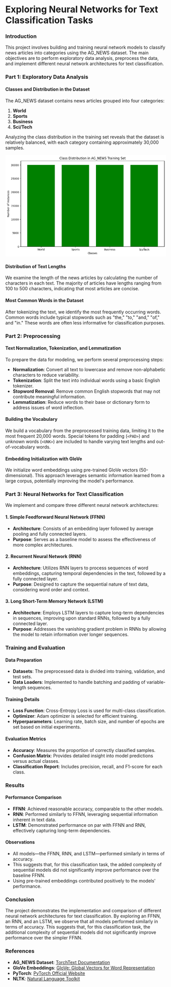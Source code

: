 # Exploring Neural Networks for Text Classification Tasks

### Introduction

This project involves building and training neural network models to classify news articles into categories using the AG_NEWS dataset. The main objectives are to perform exploratory data analysis, preprocess the data, and implement different neural network architectures for text classification.

### Part 1: Exploratory Data Analysis

#### Classes and Distribution in the Dataset

The AG_NEWS dataset contains news articles grouped into four categories:

1. **World**
2. **Sports**
3. **Business**
4. **Sci/Tech**

Analyzing the class distribution in the training set reveals that the dataset is relatively balanced, with each category containing approximately 30,000 samples.

![](plots/classes.png)


#### Distribution of Text Lengths

We examine the length of the news articles by calculating the number of characters in each text. The majority of articles have lengths ranging from 100 to 500 characters, indicating that most articles are concise.

#### Most Common Words in the Dataset

After tokenizing the text, we identify the most frequently occurring words. Common words include typical stopwords such as "the," "to," "and," "of," and "in." These words are often less informative for classification purposes.

### Part 2: Preprocessing

#### Text Normalization, Tokenization, and Lemmatization

To prepare the data for modeling, we perform several preprocessing steps:

- **Normalization**: Convert all text to lowercase and remove non-alphabetic characters to reduce variability.
- **Tokenization**: Split the text into individual words using a basic English tokenizer.
- **Stopword Removal**: Remove common English stopwords that may not contribute meaningful information.
- **Lemmatization**: Reduce words to their base or dictionary form to address issues of word inflection.

#### Building the Vocabulary

We build a vocabulary from the preprocessed training data, limiting it to the most frequent 20,000 words. Special tokens for padding (`<PAD>`) and unknown words (`<UNK>`) are included to handle varying text lengths and out-of-vocabulary words.

#### Embedding Initialization with GloVe

We initialize word embeddings using pre-trained GloVe vectors (50-dimensional). This approach leverages semantic information learned from a large corpus, potentially improving the model's performance.

### Part 3: Neural Networks for Text Classification

We implement and compare three different neural network architectures:

#### 1. Simple Feedforward Neural Network (FFNN)

- **Architecture**: Consists of an embedding layer followed by average pooling and fully connected layers.
- **Purpose**: Serves as a baseline model to assess the effectiveness of more complex architectures.

#### 2. Recurrent Neural Network (RNN)

- **Architecture**: Utilizes RNN layers to process sequences of word embeddings, capturing temporal dependencies in the text, followed by a fully connected layer.
- **Purpose**: Designed to capture the sequential nature of text data, considering word order and context.

#### 3. Long Short-Term Memory Network (LSTM)

- **Architecture**: Employs LSTM layers to capture long-term dependencies in sequences, improving upon standard RNNs, followed by a fully connected layer.
- **Purpose**: Addresses the vanishing gradient problem in RNNs by allowing the model to retain information over longer sequences.

### Training and Evaluation

#### Data Preparation

- **Datasets**: The preprocessed data is divided into training, validation, and test sets.
- **Data Loaders**: Implemented to handle batching and padding of variable-length sequences.

#### Training Details

- **Loss Function**: Cross-Entropy Loss is used for multi-class classification.
- **Optimizer**: Adam optimizer is selected for efficient training.
- **Hyperparameters**: Learning rate, batch size, and number of epochs are set based on initial experiments.

#### Evaluation Metrics

- **Accuracy**: Measures the proportion of correctly classified samples.
- **Confusion Matrix**: Provides detailed insight into model predictions versus actual classes.
- **Classification Report**: Includes precision, recall, and F1-score for each class.

### Results

#### Performance Comparison

- **FFNN**: Achieved reasonable accuracy, comparable to the other models.
- **RNN**: Performed similarly to FFNN, leveraging sequential information inherent in text data.
- **LSTM**: Demonstrated performance on par with FFNN and RNN, effectively capturing long-term dependencies.

#### Observations

- All models—the FFNN, RNN, and LSTM—performed similarly in terms of accuracy.
- This suggests that, for this classification task, the added complexity of sequential models did not significantly improve performance over the baseline FFNN.
- Using pre-trained embeddings contributed positively to the models' performance.

### Conclusion
The project demonstrates the implementation and comparison of different neural network architectures for text classification. By exploring an FFNN, an RNN, and an LSTM, we observe that all models performed similarly in terms of accuracy. This suggests that, for this classification task, the additional complexity of sequential models did not significantly improve performance over the simpler FFNN.

### References

- **AG_NEWS Dataset**: [TorchText Documentation](https://pytorch.org/text/datasets.html#ag-news)
- **GloVe Embeddings**: [GloVe: Global Vectors for Word Representation](https://nlp.stanford.edu/projects/glove/)
- **PyTorch**: [PyTorch Official Website](https://pytorch.org/)
- **NLTK**: [Natural Language Toolkit](https://www.nltk.org/)
